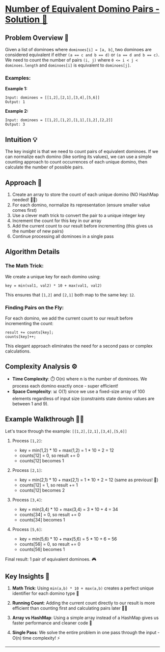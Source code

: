 # [Number of Equivalent Domino Pairs - Solution 🎯](https://leetcode.com/problems/number-of-equivalent-domino-pairs/?envType=daily-question&envId=2025-05-04)

## Problem Overview 📝

Given a list of dominoes where `dominoes[i] = [a, b]`, two dominoes are considered equivalent if either `(a == c and b == d)` or `(a == d and b == c)`. We need to count the number of pairs `(i, j)` where `0 <= i < j < dominoes.length` and `dominoes[i]` is equivalent to `dominoes[j]`.

### Examples:

**Example 1:**
```
Input: dominoes = [[1,2],[2,1],[3,4],[5,6]]
Output: 1
```

**Example 2:**
```
Input: dominoes = [[1,2],[1,2],[1,1],[1,2],[2,2]]
Output: 3
```

## Intuition 💡

The key insight is that we need to count pairs of equivalent dominoes. If we can normalize each domino (like sorting its values), we can use a simple counting approach to count occurrences of each unique domino, then calculate the number of possible pairs.

## Approach 🚀

1. Create an array to store the count of each unique domino (NO HashMap needed! 🙅‍♂️)
2. For each domino, normalize its representation (ensure smaller value comes first)
3. Use a clever math trick to convert the pair to a unique integer key
4. Increment the count for this key in our array
5. Add the current count to our result before incrementing (this gives us the number of new pairs)
6. Continue processing all dominoes in a single pass

## Algorithm Details

### The Math Trick:
We create a unique key for each domino using:
```
key = min(val1, val2) * 10 + max(val1, val2)
```

This ensures that `[1,2]` and `[2,1]` both map to the same key: `12`.

### Finding Pairs on the Fly:
For each domino, we add the current count to our result before incrementing the count:
```
result += counts[key];
counts[key]++;
```

This elegant approach eliminates the need for a second pass or complex calculations.

## Complexity Analysis ⚙️

- **Time Complexity**: ⏱️ O(n) where n is the number of dominoes. We process each domino exactly once - super efficient!
- **Space Complexity**: 📊 O(1) since we use a fixed-size array of 100 elements regardless of input size (constraints state domino values are between 1 and 9).

## Example Walkthrough 🚶‍♂️

Let's trace through the example: `[[1,2],[2,1],[3,4],[5,6]]`

1. Process `[1,2]`: 
   - key = min(1,2) * 10 + max(1,2) = 1 * 10 + 2 = 12
   - counts[12] = 0, so result += 0
   - counts[12] becomes 1

2. Process `[2,1]`: 
   - key = min(2,1) * 10 + max(2,1) = 1 * 10 + 2 = 12 (same as previous! 🎯)
   - counts[12] = 1, so result += 1
   - counts[12] becomes 2

3. Process `[3,4]`:
   - key = min(3,4) * 10 + max(3,4) = 3 * 10 + 4 = 34
   - counts[34] = 0, so result += 0
   - counts[34] becomes 1

4. Process `[5,6]`:
   - key = min(5,6) * 10 + max(5,6) = 5 * 10 + 6 = 56
   - counts[56] = 0, so result += 0
   - counts[56] becomes 1

Final result: 1 pair of equivalent dominoes. 🎮

## Key Insights 💎

1. **Math Trick**: Using `min(a,b) * 10 + max(a,b)` creates a perfect unique identifier for each domino type 🧠

2. **Running Count**: Adding the current count directly to our result is more efficient than counting first and calculating pairs later 🏃‍♂️

3. **Array vs HashMap**: Using a simple array instead of a HashMap gives us faster performance and cleaner code 🚀

4. **Single Pass**: We solve the entire problem in one pass through the input - O(n) time complexity! ⚡

---